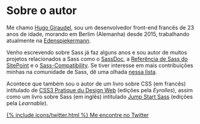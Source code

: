 
# Sobre o autor

Me chamo [Hugo Giraudel](http://hugogiraudel.com), sou um desenvolvedor front-end francês de 23 anos de idade, morando em Berlim (Alemanha) desde 2015, trabalhando atualmente na [Edenspiekermann](http://edenspiekermann.com).

Venho escrevendo sobre Sass já faz alguns anos e sou autor de muitos projetos relacionados a Sass como o [SassDoc](http://sassdoc.com), a [Referência de Sass do SitePoint](http://sitepoint.com/sass-reference/) e o [Sass-Compatibility](http://sass-compatibility.github.io). Se tiver interesse em mais contribuições minhas na comunidade de Sass, dê uma olhada [nessa lista](http://github.com/HugoGiraudel/awesome-sass).

Acontece que também sou o autor de um livro sobre CSS (em francês) intitulado de [CSS3 Pratique du Design Web](http://css3-pratique.fr/) (edições pela *Eyrolles*), assim como um livro sobre Sass (em inglês) intitulado [Jump Start Sass](https://learnable.com/books/jump-start-sass) (edições pela *Learnable*).

<div class="button-wrapper">
  <a href="https://twitter.com/{{ site.twitter_username }}" target="_blank" class="button">
    {% include icons/twitter.html %}
    Me encontre no Twitter
  </a>
</div>
